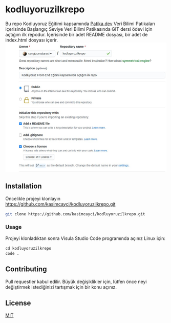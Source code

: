 # kodluyoruzilkrepo
Bu repo Kodluyoruz Eğitimi kapsamında [Patika.dev](https://www.patika.dev/tr) Veri Bilimi Patikaları içerisinde  Başlangıç Seviye Veri Bilimi Patikasında GIT dersi ödevi için açtığım ilk repodur. İçerisinde bir adet README dosyası, bir adet de index.html dosyası içerir.
![](https://raw.githubusercontent.com/kasimcayci/kodluyoruzilkrepo/main/github.jpg)
## Installation
Öncelikle projeyi klonlayın https://github.com/kasimcayci/kodluyoruzilkrepo.git
```bash
git clone https://github.com/kasimcayci/kodluyoruzilkrepo.git
```
### Usage
Projeyi klonladıktan sonra Visula Studio Code programında açınız
Linux için:
```linux
cd kodluyoruzilkrepo
code .
```
## Contributing
Pull requestler kabul edilir. Büyük değişiklikler için, lütfen önce neyi değiştirmek istediğinizi tartışmak için bir konu açınız.
## License
[MIT](https://choosealicense.com/licenses/mit/)
